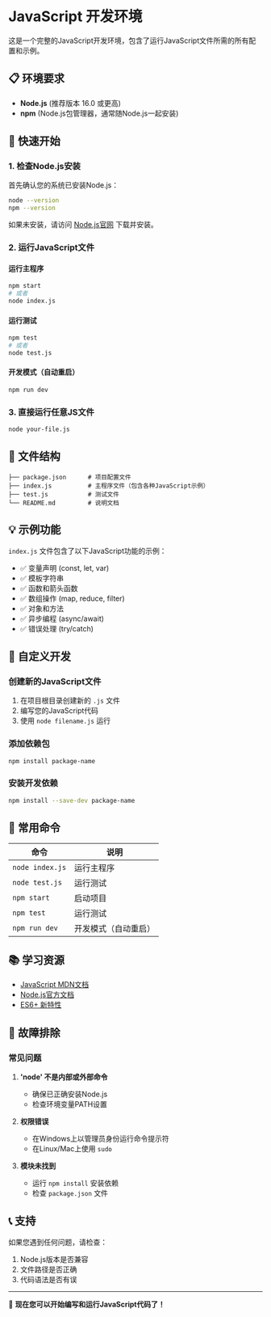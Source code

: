 # JavaScript 开发环境

这是一个完整的JavaScript开发环境，包含了运行JavaScript文件所需的所有配置和示例。

## 📋 环境要求

- **Node.js** (推荐版本 16.0 或更高)
- **npm** (Node.js包管理器，通常随Node.js一起安装)

## 🚀 快速开始

### 1. 检查Node.js安装

首先确认您的系统已安装Node.js：

```bash
node --version
npm --version
```

如果未安装，请访问 [Node.js官网](https://nodejs.org/) 下载并安装。

### 2. 运行JavaScript文件

#### 运行主程序
```bash
npm start
# 或者
node index.js
```

#### 运行测试
```bash
npm test
# 或者
node test.js
```

#### 开发模式（自动重启）
```bash
npm run dev
```

### 3. 直接运行任意JS文件

```bash
node your-file.js
```

## 📁 文件结构

```
├── package.json      # 项目配置文件
├── index.js          # 主程序文件（包含各种JavaScript示例）
├── test.js           # 测试文件
└── README.md         # 说明文档
```

## 💡 示例功能

`index.js` 文件包含了以下JavaScript功能的示例：

- ✅ 变量声明 (const, let, var)
- ✅ 模板字符串
- ✅ 函数和箭头函数
- ✅ 数组操作 (map, reduce, filter)
- ✅ 对象和方法
- ✅ 异步编程 (async/await)
- ✅ 错误处理 (try/catch)

## 🔧 自定义开发

### 创建新的JavaScript文件

1. 在项目根目录创建新的 `.js` 文件
2. 编写您的JavaScript代码
3. 使用 `node filename.js` 运行

### 添加依赖包

```bash
npm install package-name
```

### 安装开发依赖

```bash
npm install --save-dev package-name
```

## 🌟 常用命令

| 命令 | 说明 |
|------|------|
| `node index.js` | 运行主程序 |
| `node test.js` | 运行测试 |
| `npm start` | 启动项目 |
| `npm test` | 运行测试 |
| `npm run dev` | 开发模式（自动重启） |

## 📚 学习资源

- [JavaScript MDN文档](https://developer.mozilla.org/zh-CN/docs/Web/JavaScript)
- [Node.js官方文档](https://nodejs.org/docs/)
- [ES6+ 新特性](https://es6.ruanyifeng.com/)

## 🐛 故障排除

### 常见问题

1. **'node' 不是内部或外部命令**
   - 确保已正确安装Node.js
   - 检查环境变量PATH设置

2. **权限错误**
   - 在Windows上以管理员身份运行命令提示符
   - 在Linux/Mac上使用 `sudo`

3. **模块未找到**
   - 运行 `npm install` 安装依赖
   - 检查 `package.json` 文件

## 📞 支持

如果您遇到任何问题，请检查：
1. Node.js版本是否兼容
2. 文件路径是否正确
3. 代码语法是否有误

---

🎉 **现在您可以开始编写和运行JavaScript代码了！**
